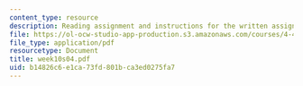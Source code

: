 ```yaml
---
content_type: resource
description: Reading assignment and instructions for the written assignment.
file: https://ol-ocw-studio-app-production.s3.amazonaws.com/courses/4-411-building-technology-laboratory-spring-2004/b14826c6e1ca73fd801bca3ed0275fa7_week10s04.pdf
file_type: application/pdf
resourcetype: Document
title: week10s04.pdf
uid: b14826c6-e1ca-73fd-801b-ca3ed0275fa7
---
```

